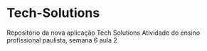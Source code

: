 # Tech-Solutions
Repositório da nova aplicação Tech Solutions
Atividade do ensino profissional paulista, semana 6 aula 2
